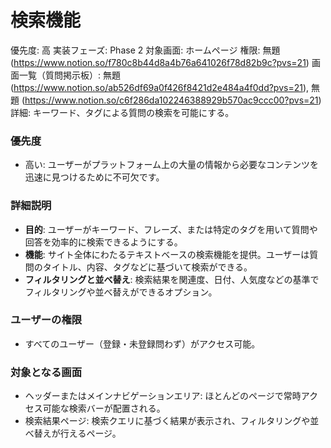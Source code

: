 # 検索機能

優先度: 高
実装フェーズ: Phase 2
対象画面: ホームページ
権限: 無題 (https://www.notion.so/f780c8b44d8a4b76a641026f78d82b9c?pvs=21)
画面一覧（質問掲示板）: 無題 (https://www.notion.so/ab526df69a0f426f8421d2e484a4f0dd?pvs=21), 無題 (https://www.notion.so/c6f286da102246388929b570ac9ccc00?pvs=21)
詳細: キーワード、タグによる質問の検索を可能にする。

### 優先度

- 高い: ユーザーがプラットフォーム上の大量の情報から必要なコンテンツを迅速に見つけるために不可欠です。

### 詳細説明

- **目的**: ユーザーがキーワード、フレーズ、または特定のタグを用いて質問や回答を効率的に検索できるようにする。
- **機能**: サイト全体にわたるテキストベースの検索機能を提供。ユーザーは質問のタイトル、内容、タグなどに基づいて検索ができる。
- **フィルタリングと並べ替え**: 検索結果を関連度、日付、人気度などの基準でフィルタリングや並べ替えができるオプション。

### ユーザーの権限

- すべてのユーザー（登録・未登録問わず）がアクセス可能。

### 対象となる画面

- ヘッダーまたはメインナビゲーションエリア: ほとんどのページで常時アクセス可能な検索バーが配置される。
- 検索結果ページ: 検索クエリに基づく結果が表示され、フィルタリングや並べ替えが行えるページ。
